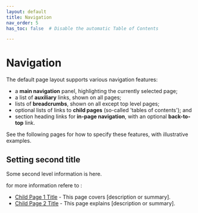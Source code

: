 ```yaml
---
layout: default
title: Navigation
nav_order: 5
has_toc: false  # Disable the automatic Table of Contents

---
```


# Navigation

The default page layout supports various navigation features:

* a **main navigation** panel, highlighting the currently selected page;
* a list of **auxiliary** links, shown on all pages;
* lists of **breadcrumbs**, shown on all except top level pages;
* optional lists of links to **child pages** (so-called 'tables of contents'); and
* section heading links for **in-page navigation**, with an optional **back-to-top** link.

See the following pages for how to specify these features, with illustrative examples.

## Setting second title

Some second level information is here.


for more information refere to :
- [Child Page 1 Title](page_one) - This page covers [description or summary].
- [Child Page 2 Title](page_two) - This page explains [description or summary].
